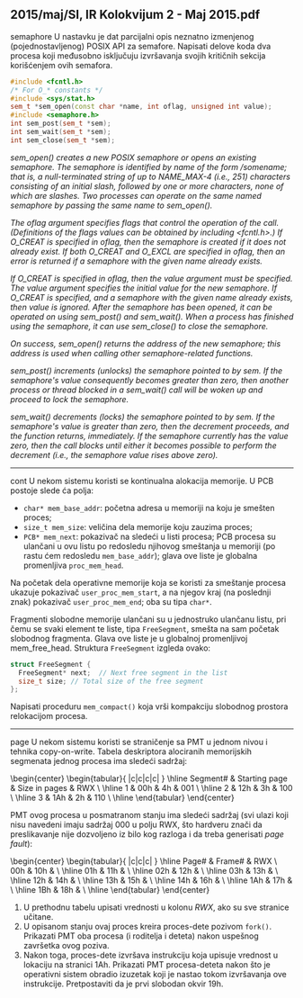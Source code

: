 2015/maj/SI, IR Kolokvijum 2 - Maj 2015.pdf
--------------------------------------------------------------------------------
semaphore
U nastavku je dat parcijalni opis neznatno izmenjenog (pojednostavljenog)  POSIX API za
semafore.  Napisati delove koda dva procesa koji međusobno isključuju izvršavanja svojih
kritičnih sekcija korišćenjem ovih semafora.
```cpp
#include <fcntl.h>
/* For O_* constants */
#include <sys/stat.h>
sem_t *sem_open(const char *name, int oflag, unsigned int value);
#include <semaphore.h>
int sem_post(sem_t *sem);
int sem_wait(sem_t *sem);
int sem_close(sem_t *sem);
```
*sem_open() creates a new POSIX semaphore or opens an existing semaphore. The semaphore
is identified by name of the form /somename;  that is,  a null-terminated string of up to
NAME_MAX-4 (i.e.,  251)  characters consisting of an initial slash,  followed by one or more
characters,  none of which are slashes.  Two processes can operate on the same named
semaphore by passing the same name to sem_open().*

*The oflag argument specifies flags that control the operation of the call.  (Definitions of the
flags values can be obtained by including <fcntl.h>.) If O_CREAT is specified in oflag, then
the semaphore is created if it does not already exist.  If both O_CREAT and O_EXCL are
specified in oflag,  then an error is returned if a semaphore with the given name already
exists.*

*If O_CREAT is specified in oflag,  then the value argument must be specified.  The value
argument specifies the initial value for the new semaphore.  If O_CREAT is specified,  and a
semaphore with the given name already exists, then value is ignored.
After the semaphore has been opened, it can be operated on using sem_post() and sem_wait().
When a process has finished using the semaphore,  it can use sem_close()  to close the
semaphore.*

*On success, sem_open() returns the address of the new semaphore; this address is used when
calling other semaphore-related functions.*

*sem_post()  increments (unlocks)  the semaphore pointed to by sem.  If the semaphore's value
consequently becomes greater than zero,  then another process or thread blocked in a
sem_wait() call will be woken up and proceed to lock the semaphore.*

*sem_wait()  decrements (locks)  the semaphore pointed to by sem.  If the semaphore's value is
greater than zero, then the decrement proceeds, and the function returns, immediately. If the
semaphore currently has the value zero, then the call blocks until either it becomes possible to
perform the decrement (i.e., the semaphore value rises above zero).*

--------------------------------------------------------------------------------
cont
U nekom sistemu koristi se kontinualna alokacija memorije. U PCB postoje slede
ća polja:

- `char* mem_base_addr`: početna adresa u memoriji na koju je smešten proces;
- `size_t mem_size`: veličina dela memorije koju zauzima proces;
- `PCB* mem_next`: pokazivač na sledeći u listi procesa; PCB procesa su ulančani u ovu
listu po redosledu njihovog smeštanja u memoriji (po rastu
ćem redosledu `mem_base_addr`); glava ove liste je globalna promenljiva `proc_mem_head`.

Na početak dela operativne memorije koja se koristi za smeštanje procesa ukazuje pokazivač
`user_proc_mem_start`, a na njegov kraj (na poslednji znak) pokazivač `user_proc_mem_end`;
oba su tipa `char*`.

Fragmenti slobodne memorije ulančani su u jednostruko ulančanu listu,  pri čemu se svaki
element te liste,  tipa `FreeSegment`,  smešta na sam početak slobodnog fragmenta.  Glava ove
liste je u globalnoj promenljivoj mem_free_head. Struktura `FreeSegment` izgleda ovako:
```cpp
struct FreeSegment {
  FreeSegment* next;  // Next free segment in the list
  size_t size; // Total size of the free segment
};
```
Napisati proceduru `mem_compact()` koja vrši kompakciju slobodnog prostora relokacijom
procesa.

--------------------------------------------------------------------------------
page
U nekom sistemu koristi se straničenje sa PMT u jednom nivou i tehnika copy-on-write.
Tabela deskriptora alociranih memorijskih segmenata jednog procesa ima sledeći sadržaj:

\begin{center}
\begin{tabular}{ |c|c|c|c| }
\hline
Segment\# & Starting page & Size in pages & RWX \\
\hline
1 & 00h & 4h & 001 \\
\hline
2 & 12h & 3h & 100 \\
\hline
3 & 1Ah & 2h & 110 \\
\hline
\end{tabular}
\end{center}

PMT ovog procesa u posmatranom stanju ima sledeći sadržaj (svi ulazi koji nisu navedeni
imaju sadržaj 000 u polju RWX, što hardveru znači da preslikavanje nije dozvoljeno iz bilo
kog razloga i da treba generisati *page fault*):

\begin{center}
\begin{tabular}{ |c|c|c| }
\hline
Page\# & Frame\# & RWX \\
00h & 10h & \\
\hline
01h & 11h & \\
\hline
02h & 12h & \\
\hline
03h & 13h & \\
\hline
12h & 14h & \\
\hline
13h & 15h & \\
\hline
14h & 16h & \\
\hline
1Ah & 17h & \\
\hline
1Bh & 18h & \\
\hline
\end{tabular}
\end{center}

1. U prethodnu tabelu upisati vrednosti u kolonu *RWX*, ako su sve stranice učitane.
2. U opisanom stanju ovaj proces kreira proces-dete pozivom `fork()`. Prikazati PMT
oba procesa (i roditelja i deteta) nakon uspešnog završetka ovog poziva.
3. Nakon toga,  proces-dete izvršava instrukciju koja upisuje vrednost u lokaciju na
stranici 1Ah.  Prikazati PMT procesa-deteta nakon što je operativni sistem obradio izuzetak
koji je nastao tokom izvršavanja ove instrukcije. Pretpostaviti da je prvi slobodan okvir 19h.
